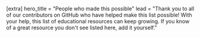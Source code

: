[extra]
hero_title = "People who made this possible"
lead = "Thank you to all of our contributors on GitHub who have helped make this list possible! With your help, this list of educational resources can keep growing. If you know of a great resource you don't see listed here, add it yourself."